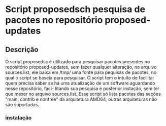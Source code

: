 # Script proposedsch pesquisa de pacotes no repositório proposed-updates

## Descrição

O script proposedsc é utilizado para pesquisar pacotes presentes no repositório proposed-updates, sem fazer qualquer alteração,
no arquivo sources.list, ele baixa em /tmp/ uma fonte para pequisas de pacotes, no qual o script se baseia para pesquisar.
O script tem o intuíto de facilitar quem precisa saber se há uma atualização de um software aguardando nesse repositório, faci-
litando sua pesquisa e posterior instação, sem ter que mexer no arquivo sources.list.
Esse script só lista pacotes das seções "main, contrib e nonfree" da arquitetura AMD64, outras arquiteturas não são suportadas.

### instalação
